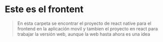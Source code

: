 # Este es el frontent

> En esta carpeta se encontrar el proyecto de react native para el frontend en la aplicación movil y tambien el proyecto en react para trabajar la versión web, aunque la web hasta ahora es una idea
